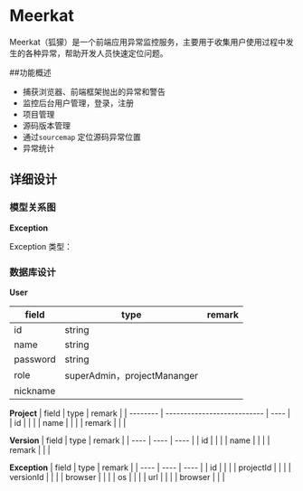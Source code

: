# Meerkat

Meerkat（狐獴）是一个前端应用异常监控服务，主要用于收集用户使用过程中发生的各种异常，帮助开发人员快速定位问题。

##功能概述

* 捕获浏览器、前端框架抛出的异常和警告
* 监控后台用户管理，登录，注册
* 项目管理
* 源码版本管理
* 通过`sourcemap` 定位源码异常位置
* 异常统计



## 详细设计

### 模型关系图



**Exception**

Exception 类型：



### 数据库设计

**User**

| field | type | remark |
| -------- | --------------------------- | ---- |
| id       | string                      |      |
| name     | string                      |      |
| password | string                      |      |
| role     | superAdmin，projectMananger |      |
| nickname |                             |      |

**Project**
| field | type | remark |
| -------- | --------------------------- | ---- |
| id       |                             |      |
| name     |                             |      |
| remark |                             |      |

**Version**
| field | type | remark |
| ---- | ---- | ---- |
| id |      |      |
| name |      |      |
| remark |      |      |

**Exception**
| field | type | remark |
| ---- | ---- | ---- |
| id |      |      |
| projectId |      |      |
| versionId |      |      |
| browser |      |      |
| os |      |      |
| url |      |      |
| browser |      |      |